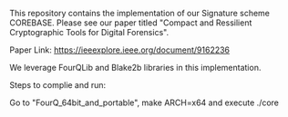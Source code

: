 
This repository contains the implementation of our Signature scheme COREBASE. Please see our paper titled "Compact and Ressilient Cryptographic Tools for Digital Forensics". 

Paper Link: https://ieeexplore.ieee.org/document/9162236


We leverage FourQLib and Blake2b libraries in this implementation.

Steps to complie and run:

Go to "FourQ_64bit_and_portable", make ARCH=x64 and execute ./core

